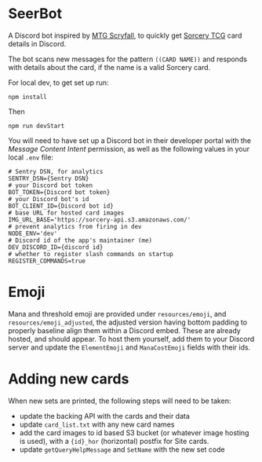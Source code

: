 # SeerBot
A Discord bot inspired by [MTG Scryfall](https://scryfall.com/docs/discord-bot), to quickly get [Sorcery TCG](https://sorcerytcg.com/) card details in Discord.

The bot scans new messages for the pattern `((CARD NAME))` and responds with details about the card, if the name is a valid Sorcery card.

For local dev, to get set up run:

`npm install`

Then

`npm run devStart`

You will need to have set up a Discord bot in their developer portal with the *Message Content Intent* permission, as well as the following values in your local `.env` file:

```
# Sentry DSN, for analytics
SENTRY_DSN={Sentry DSN}
# your Discord bot token
BOT_TOKEN={Discord bot token}
# your Discord bot's id
BOT_CLIENT_ID={Discord bot id}
# base URL for hosted card images
IMG_URL_BASE='https://sorcery-api.s3.amazonaws.com/'
# prevent analytics from firing in dev
NODE_ENV='dev'
# Discord id of the app's maintainer (me)
DEV_DISCORD_ID={discord id}
# whether to register slash commands on startup
REGISTER_COMMANDS=true
```

# Emoji
Mana and threshold emoji are provided under `resources/emoji`, and `resources/emoji_adjusted`, the adjusted version having bottom padding to properly baseline align them within a Discord embed.  These are already hosted, and should appear.  To host them yourself, add them to your Discord server and update the `ElementEmoji` and `ManaCostEmoji` fields with their ids.

# Adding new cards
When new sets are printed, the following steps will need to be taken:

- update the backing API with the cards and their data
- update `card_list.txt` with any new card names
- add the card images to id based S3 bucket (or whatever image hosting is used), with a `{id}_hor` (horizontal) postfix for Site cards.
- update `getQueryHelpMessage` and `SetName` with the new set code